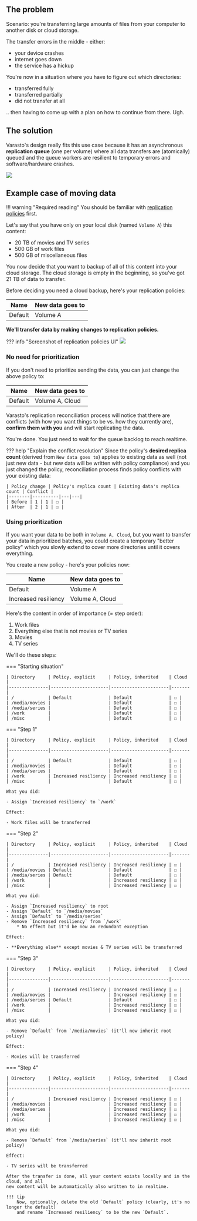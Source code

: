 The problem
------------

Scenario: you're transferring large amounts of files from your computer to another disk or
cloud storage.

The transfer errors in the middle - either:

- your device crashes
- internet goes down
- the service has a hickup

You're now in a situation where you have to figure out which directories:

- transferred fully
- transferred partially
- did not transfer at all

.. then having to come up with a plan on how to continue from there. Ugh.


The solution
------------

Varasto's design really fits this use case because it has an asynchronous
**replication queue** (one per volume) where all data transfers are (atomically) queued
and the queue workers are resilient to temporary errors and software/hardware crashes.

![](../replication-policies/replication-queue-status.png)


Example case of moving data
---------------------------

!!! warning "Required reading"
	You should be familiar with [replication policies](../replication-policies/index.md) first.

Let's say that you have only on your local disk (named `Volume A`) this content:

- 20 TB of movies and TV series
- 500 GB of work files
- 500 GB of miscellaneous files

You now decide that you want to backup of all of this content into your cloud storage.
The cloud storage is empty in the beginning, so you've got 21 TB of data to transfer.

Before deciding you need a cloud backup, here's your replication policies:

| Name    | New data goes to |
|---------|------------------|
| Default | Volume A         |

**We'll transfer data by making changes to replication policies.**

??? info "Screenshot of replication policies UI"
	![](../replication-policies/screenshot.png)


### No need for prioritization

If you don't need to prioritize sending the data, you can just change the above policy to:

| Name    | New data goes to |
|---------|------------------|
| Default | Volume A, Cloud  |

Varasto's replication reconciliation process will notice that there are conflicts (with
how you want things to be vs. how they currently are), **confirm them with you** and will
start replicating the data.

You're done. You just need to wait for the queue backlog to reach realtime.

??? help "Explain the conflict resolution"
	Since the policy's **desired replica count** (derived from `New data goes to`) applies to
	existing data as well (not just new data - but new data will be written with policy
	compliance) and you just changed the policy, reconciliation process finds policy
	conflicts with your existing data:

	| Policy change | Policy's replica count | Existing data's replica count | Conflict |
	|--------|----------|---|---|
	| Before | 1 | 1 | ☐ |
	| After  | 2 | 1 | ☑ |


### Using prioritization

If you want your data to be both in `Volume A, Cloud`, but you want to transfer your data
in prioritized batches, you could create a temporary "better policy" which you slowly
extend to cover more directories until it covers everything.

You create a new policy - here's your policies now:

| Name                 | New data goes to |
|----------------------|------------------|
| Default              | Volume A         |
| Increased resiliency | Volume A, Cloud  |

Here's the content in order of importance (= step order):

1. Work files
2. Everything else that is not movies or TV series
3. Movies
4. TV series

We'll do these steps:

=== "Starting situation"

	| Directory     | Policy, explicit     | Policy, inherited    | Cloud |
	|---------------|----------------------|----------------------|-------|
	| /             | Default              | Default              | ☐ |
	| /media/movies |                      | Default              | ☐ |
	| /media/series |                      | Default              | ☐ |
	| /work         |                      | Default              | ☐ |
	| /misc         |                      | Default              | ☐ |


=== "Step 1"

	| Directory     | Policy, explicit     | Policy, inherited    | Cloud |
	|---------------|----------------------|----------------------|-------|
	| /             | Default              | Default              | ☐ |
	| /media/movies |                      | Default              | ☐ |
	| /media/series |                      | Default              | ☐ |
	| /work         | Increased resiliency | Increased resiliency | ☑ |
	| /misc         |                      | Default              | ☐ |

	What you did:

	- Assign `Increased resiliency` to `/work`

	Effect:

	- Work files will be transferred


=== "Step 2"

	| Directory     | Policy, explicit     | Policy, inherited    | Cloud |
	|---------------|----------------------|----------------------|-------|
	| /             | Increased resiliency | Increased resiliency | ☑ |
	| /media/movies | Default              | Default              | ☐ |
	| /media/series | Default              | Default              | ☐ |
	| /work         |                      | Increased resiliency | ☑ |
	| /misc         |                      | Increased resiliency | ☑ |

	What you did:

	- Assign `Increased resiliency` to root
	- Assign `Default` to `/media/movies`
	- Assign `Default` to `/media/series`
	- Remove `Increased resiliency` from `/work`
		* No effect but it'd be now an redundant exception

	Effect:

	- **Everything else** except movies & TV series will be transferred


=== "Step 3"

	| Directory     | Policy, explicit     | Policy, inherited    | Cloud |
	|---------------|----------------------|----------------------|-------|
	| /             | Increased resiliency | Increased resiliency | ☑ |
	| /media/movies |                      | Increased resiliency | ☑ |
	| /media/series | Default              | Default              | ☐ |
	| /work         |                      | Increased resiliency | ☑ |
	| /misc         |                      | Increased resiliency | ☑ |

	What you did:

	- Remove `Default` from `/media/movies` (it'll now inherit root policy)

	Effect:

	- Movies will be transferred


=== "Step 4"

	| Directory     | Policy, explicit     | Policy, inherited    | Cloud |
	|---------------|----------------------|----------------------|-------|
	| /             | Increased resiliency | Increased resiliency | ☑ |
	| /media/movies |                      | Increased resiliency | ☑ |
	| /media/series |                      | Increased resiliency | ☑ |
	| /work         |                      | Increased resiliency | ☑ |
	| /misc         |                      | Increased resiliency | ☑ |

	What you did:

	- Remove `Default` from `/media/series` (it'll now inherit root policy)

	Effect:

	- TV series will be transferred

	After the transfer is done, all your content exists locally and in the cloud, and all
	new content will be automatically also written to in realtime.

	!!! tip
		Now, optionally, delete the old `Default` policy (clearly, it's no longer the default)
		and rename `Increased resiliency` to be the new `Default`.
